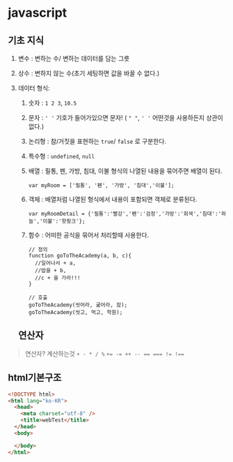 # javascript

## 기초 지식

1. 변수 : 변하는 수/ 변하는 데이터를 담는 그릇

2. 상수 : 변하지 않는 수(초기 세팅하면 값을 바꿀 수 없다.) 

3. 데이터 형식: 

   1. 숫자 : `1 2 3`, `10.5`

   2. 문자 : `' '` 기호가 들어가있으면 문자! ( `" "`, `' '` 어떤것을 사용하든지 상관이 없다.) 

   3. 논리형 : 참/거짓을 표현하는 `true`/ `false` 로 구분한다.

   4. 특수형 : `undefined`, `null`

   5. 배열 : 필통, 펜, 가방, 침대, 이불 형식의 나열된 내용을 묶어주면 배열이 된다.

      `var myRoom = ['필통', '펜', '가방', '침대','이불'];`

   6. 객체 : 배열처럼 나열된 형식에서 내용이 포함되면 객체로 분류된다.

      `var myRoomDetail = {'필통':'빨강','펜':'검정','가방':'회색','침대':'하늘','이불':'핫핑크'};`

   7. 함수 : 어떠한 공식을 묶어서 처리할때 사용한다. 

      ```
      // 정의
      function goToTheAcademy(a, b, c){
        //일어나서 + a,
        //밥을 + b,
        //c + 을 가라!!!
      }

      // 호출
      goToTheAcademy(씻어라, 굶어라, 잠);
      goToTheAcademy(씻고, 먹고, 학원);
      ```


   ## 연산자

> 연산자? 계산하는것
> `+ - * / %`
> `+= -= ++ -- == === != !==`
>


## html기본구조

```html
<!DOCTYPE html>
<html lang="ko-KR">
  <head>
    <meta charset="utf-8" />
    <title>webTest</title>
  </head>
  <body>

  </body>
</html>
```